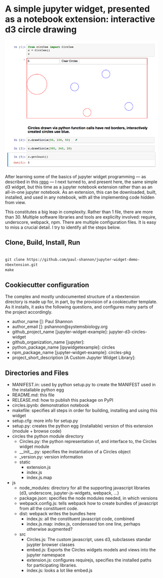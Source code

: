 # A simple jupyter widget, presented as a notebook extension: interactive d3 circle drawing

<img src="https://github.com/paul-shannon/jupyter-widget-demo-nbextension/blob/master/circles.png"/>

After learning some of the basics of jupyter widget programming &mdash; as described
in this [repo](https://github.com/paul-shannon/jupyter-widget-demo-all-in-notebook) 
 &mdash; I next turned to, and present here, the same
simple d3 widget, but this time as a jupyter notebook extension rather than as an all-in-one
jupyter notebook.  As an extension, this can be
downloaded, built, installed, and used in any notebook, with all the implementing
code hidden from view.

This constitutes a big leap in complexity.  Rather than 1 file, there are more than 30.
Multiple software libraries and tools are explicilty involved: require, underscore, 
webpack, npm.  There are multiple configuration files.  It is easy to
miss a crucial detail.  I try to identify all the steps below.

## Clone, Build, Install, Run
<code>
git clone https://github.com/paul-shannon/jupyter-widget-demo-nbextension.git
make
</code>


## Cookiecutter configuration
The complex and mostly undocumented structure of a nbextension directory is made up for, in part,
by the provision of a cookiecutter template.  As it installs, it asks the following questions,
and configures many parts of the project accordingly.

<ul>
    <li> author_name []: Paul Shannon
    <li> author_email []: pshannon@systemsbiology.org
    <li> github_project_name [jupyter-widget-example]: jupyter-d3-circles-widget
    <li> github_organization_name [jupyter]: 
    <li> python_package_name [ipywidgetexample]: circles
    <li> npm_package_name [jupyter-widget-example]: circles-pkg
    <li> project_short_description [A Custom Jupyter Widget Library]: 
</ul>

## Directories and Files

<ul>
  <li> MANIFEST.in:  used by python setup.py to create the MANIFEST used in the installable python egg
  <li> README.md:    this file
  <li> RELEASE.md:    how to publish this package on PyPI
  <li> circles.ipynb:  demonstration notebook
  <li> makefile:       specifies all steps in order for building, installing and using this widget
  <li> setup.cfg:      more info for setup.py
  <li> setup.py:       creates the python egg (installable) version of this extension (module + browse code)
  <li> circles         the python module directory
      <ul>
         <li> Circles.py:  the python representation of, and interface to, the Circles widget module
         <li> __init__.py:  specifies the instantiation of a Circles object
         <li> _version.py:  version information
        <li> static
          <ul>
            <li> extension.js
            <li> index.js
           <li> index.js.map
           </ul>
     </ul>
<li> js
   <ul>
     <li> node_modules: directory for all the supporting javascript libraries (d3, underscore, jupyter-js-widgets, webpack, ...)
     <li> package.json: specifies the node modules needed, in which versions
     <li> webpack.config.js: tells webpack how to create bundles of javascript from all the constituent code.
     <li> dist: webpack writes the bundles here
       <ul>
         <li> index.js:  all the constituent javascript code, combined
         <li> index.js.map: index.js, condenssed ton one line, perhaps otherwise augmented?
</ul>
   <li> src
     <ul>
       <li> Circles.js: The custom javascript, uses d3, subclasses standar juypter browser classes
       <li> embed.js:   Exports the Circles widgets models and views into the jupyter namespace
       <li> extension.js: configures requirejs, specifies the installed paths for participating libraries.
       <li> index.js: looks a lot like embed.js
      </ul>
   </ul>
  </ul>
